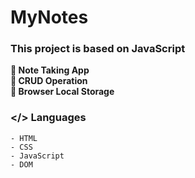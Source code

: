 <!-- # MyNotes

### The course is [jQuery Crash Course](https://www.youtube.com/playlist?list=PLillGF-RfqbYJVXBgZ_nA7FTAAEpp_IAc) of [Traversy Media](https://www.youtube.com/@TraversyMedia) YouTube channel. -->


# MyNotes

### This project is based on JavaScript

**📌 Note Taking App**<br>
**📌 CRUD Operation**<br>
**📌 Browser Local Storage**


### </> Languages

    - HTML
    - CSS
    - JavaScript
    - DOM
